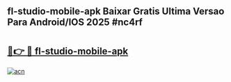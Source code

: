 ## fl-studio-mobile-apk Baixar Gratis Ultima Versao Para Android/IOS 2025 #nc4rf

# <h2><a href="https://ainizakaria.my?title=fl-studio-mobile-apk&ref=20M">🔗👉 🔴 fl-studio-mobile-apk</a></h2>

[![acn](https://github.com/user-attachments/assets/0f9c940e-d8b0-45ae-aac7-cd30a18b3e1c)](https://ainizakaria.my?title=fl-studio-mobile-apk&ref=20M)

